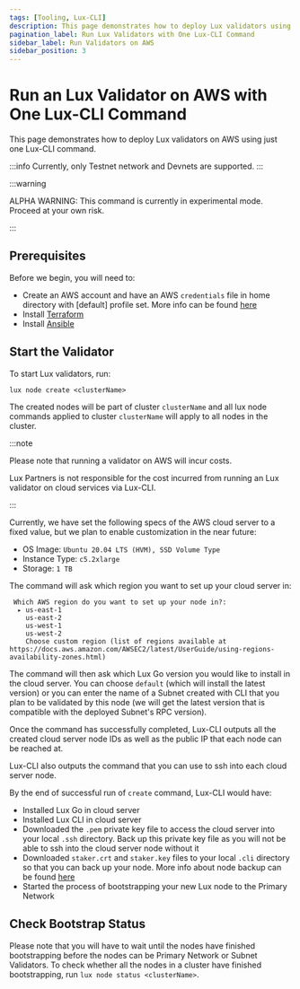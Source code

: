 ```yaml
---
tags: [Tooling, Lux-CLI]
description: This page demonstrates how to deploy Lux validators using just one Lux-CLI command.
pagination_label: Run Lux Validators with One Lux-CLI Command
sidebar_label: Run Validators on AWS
sidebar_position: 3
---
```


# Run an Lux Validator on AWS with One Lux-CLI Command

This page demonstrates how to deploy Lux validators on AWS using just one Lux-CLI
command.

:::info
Currently, only Testnet network and Devnets are supported.
:::

:::warning

ALPHA WARNING: This command is currently in experimental mode. Proceed at your own risk.

:::

## Prerequisites

Before we begin, you will need to:

- Create an AWS account and have an AWS `credentials` file in home directory with [default] profile
  set. More info can be found [here](https://docs.aws.amazon.com/sdkref/latest/guide/file-format.html#file-format-creds)
- Install [Terraform](https://developer.hashicorp.com/terraform/tutorials/aws-get-started/install-cli)
- Install [Ansible](https://adamtheautomator.com/install-ansible/)


## Start the Validator

To start Lux validators, run:

```shell
lux node create <clusterName>
```

The created nodes will be part of cluster `clusterName` and all lux node commands applied to
cluster `clusterName` will apply to all nodes in the cluster.

:::note

Please note that running a validator on AWS will incur costs.

Lux Partners is not responsible for the cost incurred from running an Lux validator on cloud
services via Lux-CLI.

:::

Currently, we have set the following specs of the AWS cloud server to a fixed value, but we plan to
enable customization in the near future:

- OS Image: `Ubuntu 20.04 LTS (HVM), SSD Volume Type`
- Instance Type: `c5.2xlarge`
- Storage: `1 TB`

The command will ask which region you want to set up your cloud server in:

```text
 Which AWS region do you want to set up your node in?: 
  ▸ us-east-1
    us-east-2
    us-west-1
    us-west-2
    Choose custom region (list of regions available at https://docs.aws.amazon.com/AWSEC2/latest/UserGuide/using-regions-availability-zones.html)
```

The command will then ask which Lux Go version you would like to install in the cloud server.
You can choose `default` (which will install the latest version) or you can enter the name of a
Subnet created with CLI that you plan to be validated by this node (we will get the latest version
that is compatible with the deployed Subnet's RPC version).

Once the command has successfully completed, Lux-CLI outputs all the created cloud server
node IDs as well as the public IP that each node can be reached at.

Lux-CLI also outputs the command that you can use to ssh into each cloud server node.

By the end of successful run of `create` command, Lux-CLI would have:

- Installed Lux Go in cloud server
- Installed Lux CLI in cloud server
- Downloaded the `.pem` private key file to access the cloud server into your local `.ssh` directory.
  Back up this private key file as you will not be able to ssh into the cloud server node without it
- Downloaded `staker.crt` and `staker.key` files to your local `.cli` directory so that
  you can back up your node. More info about node backup can be found [here](/nodes/maintain/node-backup-and-restore.md)
- Started the process of bootstrapping your new Lux node to the Primary Network

## Check Bootstrap Status

Please note that you will have to wait until the nodes have finished bootstrapping before the
nodes can be Primary Network or Subnet Validators. To check whether all the nodes in a cluster
have finished bootstrapping, run `lux node status <clusterName>`.
